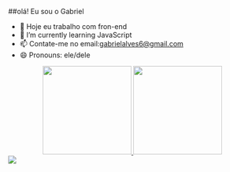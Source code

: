 ##olá! Eu sou o  Gabriel

- 🔭 Hoje eu trabalho com fron-end
- 🌱 I’m currently learning  JavaScript
- 📫 Contate-me no email:gabrielalves6@gmail.com
- 😄 Pronouns: ele/dele

<div align = "center">
        <a href="https://github.com/canore000">
        <img height = "180em" src = "https://github-readme-stats.vercel.app/api?username=canore000&show_icons=true&theme=dracula&include_all_commits=true&count_private=true" />
        <img height = "180em" src = "https://github-readme-stats.vercel.app/api/top-langs/?username=canore000&layout=compact&langs_count=7&theme=dracula" />
      </div>

  
  <div>
        <a href="https://api.whatsapp.com/send?phone=5562983126539" target="_blank">  <img src="https://img.shields.io/badge/WhatsApp-25D366?style=for-the-badge&logo=whatsapp&logoColor=white"  ></a>
        <a href="https://www.linkedin.com/in/gabriel-augusto-alves-de-ara%C3%BAjo-756765189/" target="_blank"><img src="https://img.shields.io/badge/LinkedIn-0077B5?style=for-the-badge&logo=linkedin&logoColor=white" alt=""></a>
        <a href="mailto:gabrielalves6p@gmail.com" target="_blank"><img src="https://img.shields.io/badge/Gmail-D14836?style=for-the-badge&logo=gmail&logoColor=white" alt=""></a>
        <a href="https://www.instagram.com/gabrielalves_16/" target="-blank"><img src="https://img.shields.io/badge/Instagram-E4405F?style=for-the-badge&logo=instagram&logoColor=white" alt=""></a>
      </div>

